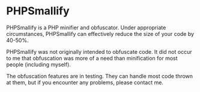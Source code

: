 PHPSmallify
===========

PHPSmallify is a PHP minifier and obfuscator.
Under appropriate circumstances, PHPSmallify can effectively reduce the size of your code by 40-50%.

PHPSmallify was not originally intended to obfuscate code. It did not occur to me that obfuscation was more of a need than minification for most people (including myself).

The obfuscation features are in testing. They can handle most code thrown at them, but if you encounter any problems, please contact me.

